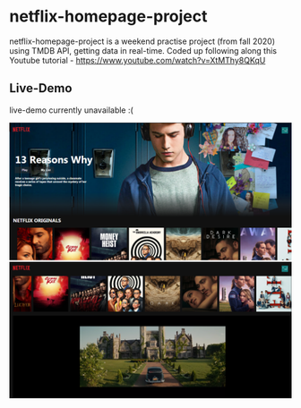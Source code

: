 # netflix-homepage-project

netflix-homepage-project is a weekend practise project (from fall 2020) using TMDB API, getting data in real-time. Coded up following along this Youtube tutorial - https://www.youtube.com/watch?v=XtMThy8QKqU

## Live-Demo

live-demo currently unavailable :(

![](images/screenshot-b.png)
![](images/screenshot-c.png)